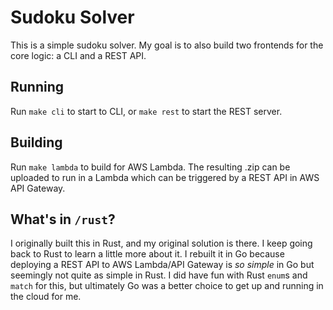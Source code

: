 # Sudoku Solver
This is a simple sudoku solver. My goal is to also build two frontends for the core logic: a CLI and a REST API.

## Running
Run `make cli` to start to CLI, or `make rest` to start the REST server.

## Building
Run `make lambda` to build for AWS Lambda. The resulting .zip can be uploaded to run in a Lambda which can be triggered by a REST API in AWS API Gateway.

## What's in `/rust`?
I originally built this in Rust, and my original solution is there. I keep going back to Rust to learn a little more about it. I rebuilt it in Go because deploying a REST API to AWS Lambda/API Gateway is _so simple_ in Go but seemingly not quite as simple in Rust. I did have fun with Rust `enum`s and `match` for this, but ultimately Go was a better choice to get up and running in the cloud for me.